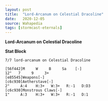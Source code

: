 ```yaml
---
layout: post
title:  "Lord-Arcanum on Celestial Dracoline"
date:   2020-12-05
source: Wahapedia
tags: [stormcast-eternals]
---
```


**Lord-Arcanum on Celestial Dracoline**

**Stat Block**
```
7/7 lord-arcanum on Celestial Dracoline
```

```
[56f442]M     W     B     Sa    [-]
12"   7     9     3+    
[e85545]Weapons[-]
[c6c930]Aetherstave[-]
2"     A:4    H:3+   W:3+   R:-1   D:D3  
[c6c930]Monstrous Claws[-]
1"     A:3    H:3+   W:3+   R:-1   D:1   
```


